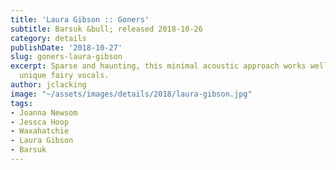 ```yaml
---
title: 'Laura Gibson :: Goners'
subtitle: Barsuk &bull; released 2018-10-26
category: details
publishDate: '2018-10-27'
slug: goners-laura-gibson
excerpt: Sparse and haunting, this minimal acoustic approach works well with Gibson’s
  unique fairy vocals.
author: jclacking
image: "~/assets/images/details/2018/laura-gibson.jpg"
tags:
- Joanna Newsom
- Jessca Hoop
- Waxahatchie
- Laura Gibson
- Barsuk
---
```


